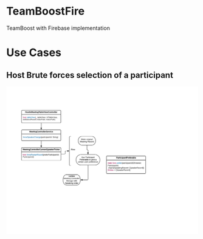 # TeamBoostFire
TeamBoost with Firebase implementation

# Use Cases

## Host Brute forces selection of a participant

![](/Documentation/BruteSelectParticipant.png)



